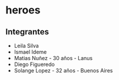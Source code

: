 # heroes

## Integrantes

- Leila Silva
- Ismael Ideme
- Matias Nuñez - 30 años - Lanus
- Diego Figueredo 
- Solange Lopez - 32 años - Buenos Aires